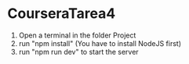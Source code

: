 # CourseraTarea4

1) Open a terminal in the folder Project
2) run "npm install" (You have to install NodeJS first)
3) run "npm run dev" to start the server